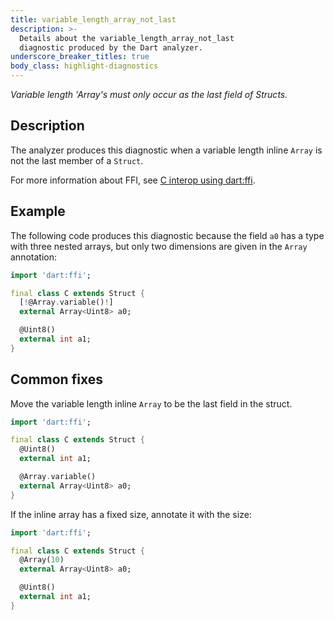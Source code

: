 ```yaml
---
title: variable_length_array_not_last
description: >-
  Details about the variable_length_array_not_last
  diagnostic produced by the Dart analyzer.
underscore_breaker_titles: true
body_class: highlight-diagnostics
---
```


_Variable length 'Array's must only occur as the last field of Structs._

## Description

The analyzer produces this diagnostic when a variable length inline `Array`
is not the last member of a `Struct`.

For more information about FFI, see [C interop using dart:ffi][ffi].

## Example

The following code produces this diagnostic because the field `a0` has a
type with three nested arrays, but only two dimensions are given in the
`Array` annotation:

```dart
import 'dart:ffi';

final class C extends Struct {
  [!@Array.variable()!]
  external Array<Uint8> a0;

  @Uint8()
  external int a1;
}
```

## Common fixes

Move the variable length inline `Array` to be the last field in the struct.

```dart
import 'dart:ffi';

final class C extends Struct {
  @Uint8()
  external int a1;

  @Array.variable()
  external Array<Uint8> a0;
}
```

If the inline array has a fixed size, annotate it with the size:

```dart
import 'dart:ffi';

final class C extends Struct {
  @Array(10)
  external Array<Uint8> a0;

  @Uint8()
  external int a1;
}
```

[ffi]: /interop/c-interop
